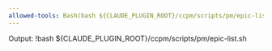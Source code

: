 ```yaml
---
allowed-tools: Bash(bash ${CLAUDE_PLUGIN_ROOT}/ccpm/scripts/pm/epic-list.sh)
---
```


Output:
!bash ${CLAUDE_PLUGIN_ROOT}/ccpm/scripts/pm/epic-list.sh

